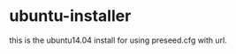 ubuntu-installer
================

this is  the ubuntu14.04 install for using preseed.cfg with url. 
